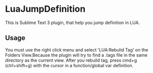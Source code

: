 # LuaJumpDefinition
This is Sublime Text 3 plugin, that help you jump definition in LUA.
## Usage
You must use the right click menu and select 'LUA:Rebulid Tag' on the Folders View.Because the plugin will try to find a .tags file in the same directory as the current view.
After you rebuild tag, press cmd+g (ctrl+shift+g) with the cursor in a function/global var definition.
